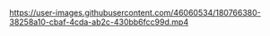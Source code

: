 

https://user-images.githubusercontent.com/46060534/180766380-38258a10-cbaf-4cda-ab2c-430bb6fcc99d.mp4

